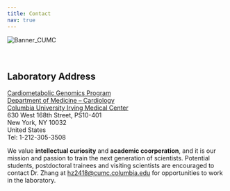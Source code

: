```yaml
---
title: Contact
nav: true
---
```

<div> 
  <img src="{{ '/images/Banner_CUMC.png' | absolute_url }}" alt="Banner_CUMC" >
</div>   
</br>
</br>  

## **Laboratory Address**

[Cardiometabolic Genomics Program](https://www.columbiacardiology.org/research/research-centers-and-programs/cardiometabolic-precision-medicine-program/research)  
[Department of Medicine – Cardiology](https://www.columbiacardiology.org)  
[Columbia University Irving Medical Center](https://www.cuimc.columbia.edu/)  
630 West 168th Street, PS10-401  
New York, NY 10032  
United States  
Tel: 1-212-305-3508


We value **intellectual curiosity** and **academic coorperation**, and it is our mission and passion to train the next generation of scientists. Potential students, postdoctoral trainees and visiting scientists are encouraged to contact Dr. Zhang at hz2418@cumc.columbia.edu for opportunities to work in the laboratory.

